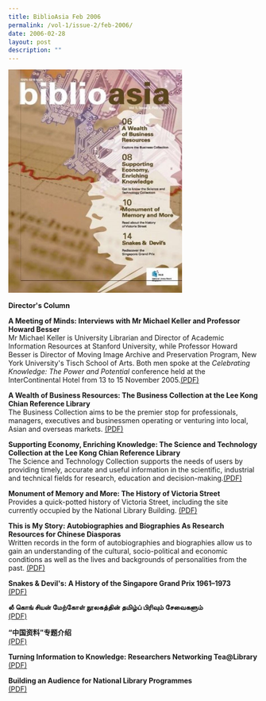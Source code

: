 ```yaml
---
title: BiblioAsia Feb 2006
permalink: /vol-1/issue-2/feb-2006/
date: 2006-02-28
layout: post
description: ""
---
```

<img style="width: 350px; height: 450px;" src="/images/vol-1-issue-2/Feb06.JPG">

**Director's Column**<br>

**A Meeting of Minds: Interviews with Mr Michael Keller and Professor Howard Besser**<br> Mr Michael Keller is University Librarian and Director of Academic Information Resources at Stanford University, while Professor Howard Besser is Director of Moving Image Archive and Preservation Program, New York University's Tisch School of Arts. Both men spoke at the *Celebrating Knowledge: The Power and Potential* conference held at the InterContinental Hotel from 13 to 15 November 2005.[(PDF)](/files/pdf/vol-1/issue-2/v1-issue2_Meeting%20Minds.pdf)

**A Wealth of Business Resources: The Business Collection at the Lee Kong Chian Reference Library**<br>The Business Collection aims to be the premier stop for professionals, managers, executives and businessmen operating or venturing into local, Asian and overseas markets. [(PDF)](/files/pdf/vol-1/issue-2/v1-issue2_BusinessResources.pdf)

**Supporting Economy, Enriching Knowledge: The Science and Technology Collection at the Lee Kong Chian Reference Library**<br> The Science and Technology Collection supports the needs of users by providing timely, accurate and useful information in the scientific, industrial and technical fields for research, education and decision-making.[(PDF)](/files/pdf/vol-1/issue-2/v1-issue2_Supporting%20Economy.pdf)

**Monument of Memory and More: The History of Victoria Street**<br> Provides a quick-potted history of Victoria Street, including the site currently occupied by the National Library Building.  [(PDF)](/files/pdf/vol-1/issue-2/v1-issue2_MonumentMemory.pdf)

**This is My Story: Autobiographies and Biographies As Research Resources for Chinese Diasporas**<br>Written records in the form of autobiographies and biographies allow us to gain an
understanding of the cultural, socio-political and economic conditions as well as the lives and backgrounds of personalities from the past. 
 [(PDF)](/files/pdf/vol-1/issue-2/v1-issue2-AutobiographiesBiographies.pdf)

**Snakes & Devil's: A History of the Singapore Grand Prix 1961–1973**<br> [(PDF)](/files/pdf/vol-1/issue-2/v1-issue2_GrandPrix.pdf)

**லீ கொங் சியன் மேற்கோள் நூலகத்தின் தமிழ்ப் பிரிவும் சேவைகளும்**<br>  [(PDF)](/files/pdf/vol-1/issue-2/v1-issue2_Tamil.pdf)

**“中国资料”专题介绍**<br> [(PDF)](/files/pdf/vol-1/issue-2/v1-issue2_Chinese.pdf)

**Turning Information to Knowledge: Researchers Networking Tea@Library**<br> [(PDF)](/files/pdf/vol-1/issue-2/v1-issue%202_Turninginformation.pdf)

**Building an Audience for National Library Programmes**<br> [(PDF)](/files/pdf/vol-1/issue-2/v1-issue2_Buildingaudience.pdf)